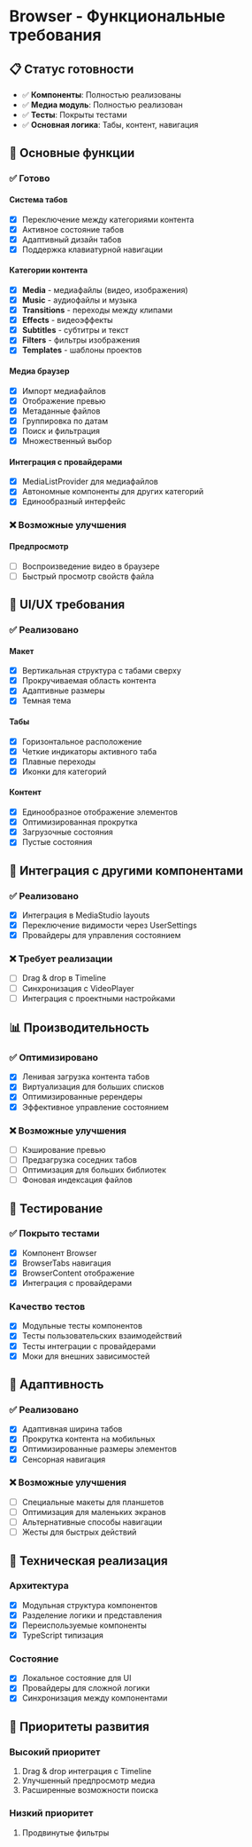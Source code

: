 # Browser - Функциональные требования

## 📋 Статус готовности

- ✅ **Компоненты**: Полностью реализованы
- ✅ **Медиа модуль**: Полностью реализован
- ✅ **Тесты**: Покрыты тестами
- ✅ **Основная логика**: Табы, контент, навигация

## 🎯 Основные функции

### ✅ Готово

#### Система табов
- [x] Переключение между категориями контента
- [x] Активное состояние табов
- [x] Адаптивный дизайн табов
- [x] Поддержка клавиатурной навигации

#### Категории контента
- [x] **Media** - медиафайлы (видео, изображения)
- [x] **Music** - аудиофайлы и музыка
- [x] **Transitions** - переходы между клипами
- [x] **Effects** - видеоэффекты
- [x] **Subtitles** - субтитры и текст
- [x] **Filters** - фильтры изображения
- [x] **Templates** - шаблоны проектов

#### Медиа браузер
- [x] Импорт медиафайлов
- [x] Отображение превью
- [x] Метаданные файлов
- [x] Группировка по датам
- [x] Поиск и фильтрация
- [x] Множественный выбор

#### Интеграция с провайдерами
- [x] MediaListProvider для медиафайлов
- [x] Автономные компоненты для других категорий
- [x] Единообразный интерфейс

### ❌ Возможные улучшения

#### Предпросмотр
- [ ] Воспроизведение видео в браузере
- [ ] Быстрый просмотр свойств файла

## 🎨 UI/UX требования

### ✅ Реализовано

#### Макет
- [x] Вертикальная структура с табами сверху
- [x] Прокручиваемая область контента
- [x] Адаптивные размеры
- [x] Темная тема

#### Табы
- [x] Горизонтальное расположение
- [x] Четкие индикаторы активного таба
- [x] Плавные переходы
- [x] Иконки для категорий

#### Контент
- [x] Единообразное отображение элементов
- [x] Оптимизированная прокрутка
- [x] Загрузочные состояния
- [x] Пустые состояния

## 🔄 Интеграция с другими компонентами

### ✅ Реализовано
- [x] Интеграция в MediaStudio layouts
- [x] Переключение видимости через UserSettings
- [x] Провайдеры для управления состоянием

### ❌ Требует реализации
- [ ] Drag & drop в Timeline
- [ ] Синхронизация с VideoPlayer
- [ ] Интеграция с проектными настройками

## 📊 Производительность

### ✅ Оптимизировано
- [x] Ленивая загрузка контента табов
- [x] Виртуализация для больших списков
- [x] Оптимизированные ререндеры
- [x] Эффективное управление состоянием

### ❌ Возможные улучшения
- [ ] Кэширование превью
- [ ] Предзагрузка соседних табов
- [ ] Оптимизация для больших библиотек
- [ ] Фоновая индексация файлов

## 🧪 Тестирование

### ✅ Покрыто тестами
- [x] Компонент Browser
- [x] BrowserTabs навигация
- [x] BrowserContent отображение
- [x] Интеграция с провайдерами

### Качество тестов
- [x] Модульные тесты компонентов
- [x] Тесты пользовательских взаимодействий
- [x] Тесты интеграции с провайдерами
- [x] Моки для внешних зависимостей

## 📱 Адаптивность

### ✅ Реализовано
- [x] Адаптивная ширина табов
- [x] Прокрутка контента на мобильных
- [x] Оптимизированные размеры элементов
- [x] Сенсорная навигация

### ❌ Возможные улучшения
- [ ] Специальные макеты для планшетов
- [ ] Оптимизация для маленьких экранов
- [ ] Альтернативные способы навигации
- [ ] Жесты для быстрых действий

## 🔧 Техническая реализация

### Архитектура
- [x] Модульная структура компонентов
- [x] Разделение логики и представления
- [x] Переиспользуемые компоненты
- [x] TypeScript типизация

### Состояние
- [x] Локальное состояние для UI
- [x] Провайдеры для сложной логики
- [x] Синхронизация между компонентами

## 🎯 Приоритеты развития

### Высокий приоритет
1. Drag & drop интеграция с Timeline
2. Улучшенный предпросмотр медиа
3. Расширенные возможности поиска

### Низкий приоритет
1. Продвинутые фильтры
